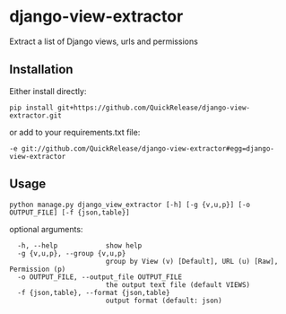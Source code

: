 # django-view-extractor
Extract a list of Django views, urls and permissions

## Installation
Either install directly:

```
pip install git+https://github.com/QuickRelease/django-view-extractor.git
```

or add to your requirements.txt file:

```
-e git://github.com/QuickRelease/django-view-extractor#egg=django-view-extractor
```

## Usage


```
python manage.py django_view_extractor [-h] [-g {v,u,p}] [-o OUTPUT_FILE] [-f {json,table}]
```

optional arguments:
```
  -h, --help            show help
  -g {v,u,p}, --group {v,u,p}
                        group by View (v) [Default], URL (u) [Raw], Permission (p)
  -o OUTPUT_FILE, --output_file OUTPUT_FILE
                        the output text file (default VIEWS)
  -f {json,table}, --format {json,table}
                        output format (default: json)
```
